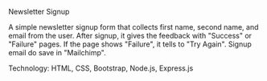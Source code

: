 Newsletter Signup

A simple newsletter signup form that collects first name, second name, and email from the user. 
After signup, it gives the feedback with "Success" or "Failure" pages. If the page shows "Failure", it tells to "Try Again". Signup email do save in "Mailchimp".

Technology: HTML, CSS, Bootstrap, Node.js, Express.js

